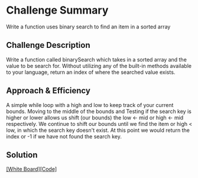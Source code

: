 # Challenge Summary
Write a function uses binary search to find an item in a sorted array

## Challenge Description
Write a function called binarySearch which takes in a sorted array and the value to be search for.  Without utilizing any of the built-in methods available to your language, return an index of where the searched value exists.

## Approach & Efficiency
A simple while loop with a high and low to keep track of your current bounds.  Moving to the middle of the bounds and Testing if the search key is higher or lower allows us shift (our bounds) the low <- mid or high <- mid respectively.  We continue to shift our bounds until we find the item or high < low, in which the search key doesn't exist.  At this point we would return the index or -1 if we have not found the search key.

## Solution
[[White Board]](https://github.com/thatsjustjohn/data-structures-and-algorithms/blob/master/code-challenges401/assets/array_binary_search.jpg)[[Code]](https://github.com/thatsjustjohn/data-structures-and-algorithms/blob/master/code-challenges401/src/main/java/code/challenges401/BinarySearch.java)
